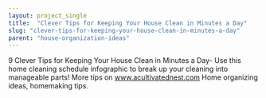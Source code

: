 ```yaml
---
layout: project_single
title:  "Clever Tips for Keeping Your House Clean in Minutes a Day"
slug: "clever-tips-for-keeping-your-house-clean-in-minutes-a-day"
parent: "house-organization-ideas"
---
```

9 Clever Tips for Keeping Your House Clean in Minutes a Day- Use this home cleaning schedule infographic to break up your cleaning into manageable parts! More tips on www.acultivatednest.com Home organizing ideas, homemaking tips.